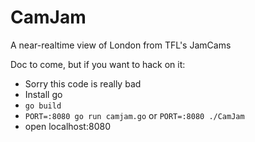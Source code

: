 # CamJam

A near-realtime view of London from TFL's JamCams

Doc to come, but if you want to hack on it:
* Sorry this code is really bad
* Install go
* `go build`
* `PORT=:8080 go run camjam.go` or `PORT=:8080 ./CamJam`
* open localhost:8080
